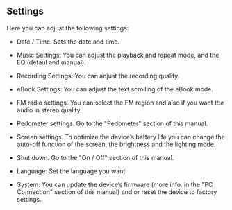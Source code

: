 ## Settings

Here you can adjust the following settings:

* Date / Time: Sets the date and time.

* Music Settings: You can adjust the playback and repeat mode, and the EQ (defaul and manual).

* Recording Settings: You can adjust the recording quality.
* eBook Settings: You can adjust the text scrolling of the eBook mode.

* FM radio settings. You can select the FM region and also if you want the audio in stereo quality.

* Pedometer settings. Go to the "Pedometer" section of this manual.

* Screen settings. To optimize the device’s battery life you can change the auto-off function of the screen, the brightness and the lighting mode.

* Shut down. Go to the "On / Off" section of this manual.

* Language: Set the language you want.

* System: You can update the device’s firmware (more info. in the "PC Connection" section of this manual) and or reset the device to factory settings.
